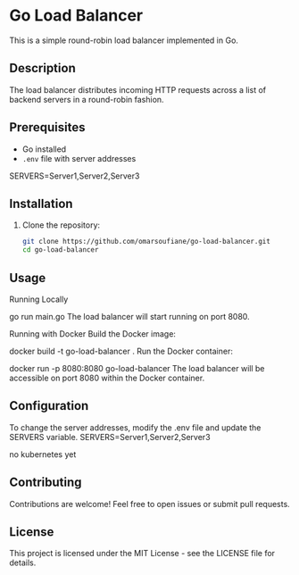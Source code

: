 # Go Load Balancer

This is a simple round-robin load balancer implemented in Go.

## Description

The load balancer distributes incoming HTTP requests across a list of backend servers in a round-robin fashion.

## Prerequisites

- Go installed
- `.env` file with server addresses

SERVERS=Server1,Server2,Server3


## Installation

1. Clone the repository:

   ```bash
   git clone https://github.com/omarsoufiane/go-load-balancer.git
   cd go-load-balancer

## Usage

Running Locally

go run main.go
The load balancer will start running on port 8080.

Running with Docker
Build the Docker image:


docker build -t go-load-balancer .
Run the Docker container:

docker run -p 8080:8080 go-load-balancer
The load balancer will be accessible on port 8080 within the Docker container.

## Configuration
To change the server addresses, modify the .env file and update the SERVERS variable.
SERVERS=Server1,Server2,Server3

no kubernetes yet


## Contributing
Contributions are welcome! Feel free to open issues or submit pull requests.

## License
This project is licensed under the MIT License - see the LICENSE file for details.
